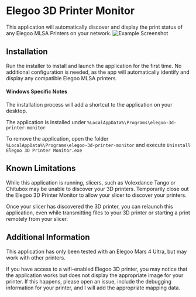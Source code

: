 # Elegoo 3D Printer Monitor

This application will automatically discover and display the print status of any Elegoo MLSA Printers on your network.
![Example Screenshot](https://github.com/ssewell/Elegoo3DPrinterMonitor/assets/2242776/2f41356e-6b1b-40b9-9c00-47d6e905ce75)

## Installation

Run the installer to install and launch the application for the first time. No additional configuration is needed, as the app will automatically identify and display any compatible Elegoo MLSA printers.

#### Windows Specific Notes

The installation process will add a shortcut to the application on your desktop.

The application is installed under `%LocalAppData%\Programs\elegoo-3d-printer-monitor`

To remove the application, open the folder `%LocalAppData%\Programs\elegoo-3d-printer-monitor` and execute `Uninstall Elegoo 3D Printer Monitor.exe`

## Known Limitations

While this application is running, slicers, such as Volexdance Tango or Chitubox may be unable to discover your 3D printers. Temporarily close out the Elegoo 3D Printer Monitor to allow your slicer to discover your printers.

Once your slicer has discovered the 3D printer, you can relaunch this application, even while transmitting files to your 3D printer or starting a print remotely from your slicer.

## Additional Information

This application has only been tested with an Elegoo Mars 4 Ultra, but may work with other printers.

If you have access to a wifi-enabled Elegoo 3D printer, you may notice that the application works but does not display the appropriate image for your printer. If this happens, please open an issue, include the debugging information for your printer, and I will add the appropriate mapping data.

